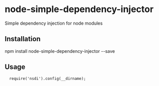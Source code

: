 # node-simple-dependency-injector
Simple dependency injection for node modules

## Installation

  npm install node-simple-dependency-injector --save

## Usage

      require('nsdi').config(__dirname);
